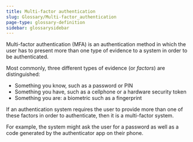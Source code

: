 ```yaml
---
title: Multi-factor authentication
slug: Glossary/Multi-factor_authentication
page-type: glossary-definition
sidebar: glossarysidebar
---
```


Multi-factor authentication (MFA) is an authentication method in which the user has to present more than one type of evidence to a system in order to be authenticated.

Most commonly, three different types of evidence (or _factors_) are distinguished:

- Something you know, such as a password or PIN
- Something you have, such as a cellphone or a hardware security token
- Something you are: a biometric such as a fingerprint

If an authentication system requires the user to provide more than one of these factors in order to authenticate, then it is a multi-factor system.

For example, the system might ask the user for a password as well as a code generated by the authenticator app on their phone.
